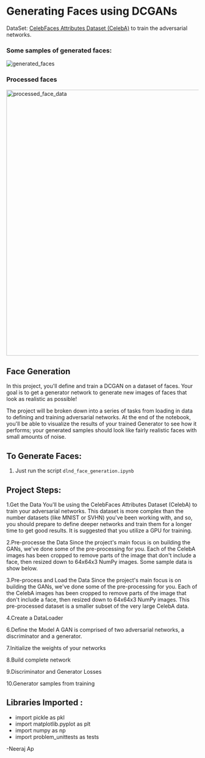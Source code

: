 
# Generating Faces using DCGANs 

DataSet: [CelebFaces Attributes Dataset (CelebA)](http://mmlab.ie.cuhk.edu.hk/projects/CelebA.html) to train the adversarial networks.

### Some samples of generated faces:
![generated_faces](https://user-images.githubusercontent.com/65017645/123641859-56298400-d840-11eb-9a5f-cdf1a5fd8cd3.png)


### Processed faces
<img width="697" alt="processed_face_data" src="https://user-images.githubusercontent.com/65017645/123641912-60e41900-d840-11eb-8679-d22e7a02624a.png">




## Face Generation
In this project, you'll define and train a DCGAN on a dataset of faces. Your goal is to get a generator network to generate new images of faces that look as realistic as possible!

The project will be broken down into a series of tasks from loading in data to defining and training adversarial networks. At the end of the notebook, you'll be able to visualize the results of your trained Generator to see how it performs; your generated samples should look like fairly realistic faces with small amounts of noise.


## To Generate Faces:
1. Just run the script ```dlnd_face_generation.ipynb```

## Project Steps:
1.Get the Data
You'll be using the CelebFaces Attributes Dataset (CelebA) to train your adversarial networks.
This dataset is more complex than the number datasets (like MNIST or SVHN) you've been working with, and so, you should prepare to define deeper networks and train them for a longer time to get good results. It is suggested that you utilize a GPU for training.

2.Pre-processe the Data
Since the project's main focus is on building the GANs, we've done some of the pre-processing for you. Each of the CelebA images has been cropped to remove parts of the image that don't include a face, then resized down to 64x64x3 NumPy images. Some sample data is show below.

3.Pre-process and Load the Data
Since the project's main focus is on building the GANs, we've done some of the pre-processing for you. Each of the CelebA images has been cropped to remove parts of the image that don't include a face, then resized down to 64x64x3 NumPy images. This pre-processed dataset is a smaller subset of the very large CelebA data.

4.Create a DataLoader

6.Define the Model
A GAN is comprised of two adversarial networks, a discriminator and a generator.

7.Initialize the weights of your networks

8.Build complete network

9.Discriminator and Generator Losses

10.Generator samples from training


## Libraries Imported :

* import pickle as pkl
* import matplotlib.pyplot as plt
* import numpy as np
* import problem_unittests as tests


-Neeraj Ap


